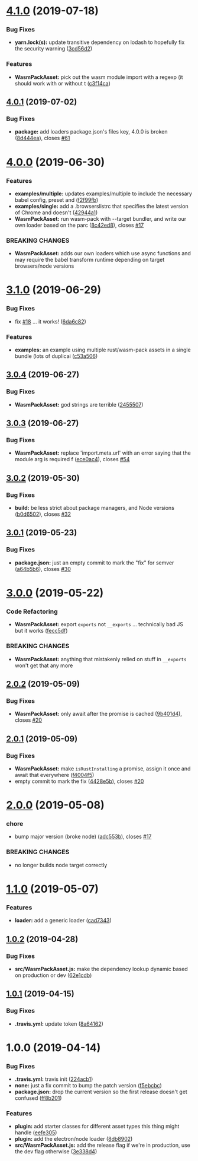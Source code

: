 # [4.1.0](https://github.com/mysterycommand/parcel-plugin-wasm-pack/compare/v4.0.1...v4.1.0) (2019-07-18)


### Bug Fixes

* **yarn.lock(s):** update transitive dependency on lodash to hopefully fix the security warning ([3cd56d2](https://github.com/mysterycommand/parcel-plugin-wasm-pack/commit/3cd56d2))


### Features

* **WasmPackAsset:** pick out the wasm module import with a regexp (it should work with or without t ([c3f14ca](https://github.com/mysterycommand/parcel-plugin-wasm-pack/commit/c3f14ca))

## [4.0.1](https://github.com/mysterycommand/parcel-plugin-wasm-pack/compare/v4.0.0...v4.0.1) (2019-07-02)


### Bug Fixes

* **package:** add loaders package.json's files key, 4.0.0 is broken ([8d444ea](https://github.com/mysterycommand/parcel-plugin-wasm-pack/commit/8d444ea)), closes [#61](https://github.com/mysterycommand/parcel-plugin-wasm-pack/issues/61)

# [4.0.0](https://github.com/mysterycommand/parcel-plugin-wasm-pack/compare/v3.1.0...v4.0.0) (2019-06-30)


### Features

* **examples/multiple:** updates examples/multiple to include the necessary babel config, preset and ([f2f99fb](https://github.com/mysterycommand/parcel-plugin-wasm-pack/commit/f2f99fb))
* **examples/single:** add a .browserslistrc that specifies the latest version of Chrome and doesn't ([42944a1](https://github.com/mysterycommand/parcel-plugin-wasm-pack/commit/42944a1))
* **WasmPackAsset:** run wasm-pack with --target bundler, and write our own loader based on the parc ([8c42ed8](https://github.com/mysterycommand/parcel-plugin-wasm-pack/commit/8c42ed8)), closes [#17](https://github.com/mysterycommand/parcel-plugin-wasm-pack/issues/17)


### BREAKING CHANGES

* **WasmPackAsset:** adds our own loaders which use async functions and may require the babel transform
runtime depending on target browsers/node versions

# [3.1.0](https://github.com/mysterycommand/parcel-plugin-wasm-pack/compare/v3.0.4...v3.1.0) (2019-06-29)


### Bug Fixes

* fix [#18](https://github.com/mysterycommand/parcel-plugin-wasm-pack/issues/18) ... it works! ([6da6c82](https://github.com/mysterycommand/parcel-plugin-wasm-pack/commit/6da6c82))


### Features

* **examples:** an example using multiple rust/wasm-pack assets in a single bundle (lots of duplicai ([c53a506](https://github.com/mysterycommand/parcel-plugin-wasm-pack/commit/c53a506))

## [3.0.4](https://github.com/mysterycommand/parcel-plugin-wasm-pack/compare/v3.0.3...v3.0.4) (2019-06-27)


### Bug Fixes

* **WasmPackAsset:** god strings are terrible ([2455507](https://github.com/mysterycommand/parcel-plugin-wasm-pack/commit/2455507))

## [3.0.3](https://github.com/mysterycommand/parcel-plugin-wasm-pack/compare/v3.0.2...v3.0.3) (2019-06-27)


### Bug Fixes

* **WasmPackAsset:** replace 'import.meta.url' with an error saying that the module arg is required f ([ece0ac4](https://github.com/mysterycommand/parcel-plugin-wasm-pack/commit/ece0ac4)), closes [#54](https://github.com/mysterycommand/parcel-plugin-wasm-pack/issues/54)

## [3.0.2](https://github.com/mysterycommand/parcel-plugin-wasm-pack/compare/v3.0.1...v3.0.2) (2019-05-30)


### Bug Fixes

* **build:** be less strict about package managers, and Node versions ([b0d6502](https://github.com/mysterycommand/parcel-plugin-wasm-pack/commit/b0d6502)), closes [#32](https://github.com/mysterycommand/parcel-plugin-wasm-pack/issues/32)

## [3.0.1](https://github.com/mysterycommand/parcel-plugin-wasm-pack/compare/v3.0.0...v3.0.1) (2019-05-23)


### Bug Fixes

* **package.json:** just an empty commit to mark the "fix" for semver ([a64b5b6](https://github.com/mysterycommand/parcel-plugin-wasm-pack/commit/a64b5b6)), closes [#30](https://github.com/mysterycommand/parcel-plugin-wasm-pack/issues/30)

# [3.0.0](https://github.com/mysterycommand/parcel-plugin-wasm-pack/compare/v2.0.2...v3.0.0) (2019-05-22)


### Code Refactoring

* **WasmPackAsset:** export `exports` not `__exports` ... technically bad JS but it works ([fecc5df](https://github.com/mysterycommand/parcel-plugin-wasm-pack/commit/fecc5df))


### BREAKING CHANGES

* **WasmPackAsset:** anything that mistakenly relied on stuff in `__exports` won't get that any more

## [2.0.2](https://github.com/mysterycommand/parcel-plugin-wasm-pack/compare/v2.0.1...v2.0.2) (2019-05-09)


### Bug Fixes

* **WasmPackAsset:** only await after the promise is cached ([9b401d4](https://github.com/mysterycommand/parcel-plugin-wasm-pack/commit/9b401d4)), closes [#20](https://github.com/mysterycommand/parcel-plugin-wasm-pack/issues/20)

## [2.0.1](https://github.com/mysterycommand/parcel-plugin-wasm-pack/compare/v2.0.0...v2.0.1) (2019-05-09)


### Bug Fixes

* **WasmPackAsset:** make `isRustInstalling` a promise, assign it once and await that everywhere ([f4004f5](https://github.com/mysterycommand/parcel-plugin-wasm-pack/commit/f4004f5))
* empty commit to mark the fix ([4428e5b](https://github.com/mysterycommand/parcel-plugin-wasm-pack/commit/4428e5b)), closes [#20](https://github.com/mysterycommand/parcel-plugin-wasm-pack/issues/20)

# [2.0.0](https://github.com/mysterycommand/parcel-plugin-wasm-pack/compare/v1.1.0...v2.0.0) (2019-05-08)


### chore

* bump major version (broke node) ([adc553b](https://github.com/mysterycommand/parcel-plugin-wasm-pack/commit/adc553b)), closes [#17](https://github.com/mysterycommand/parcel-plugin-wasm-pack/issues/17)


### BREAKING CHANGES

* no longer builds node target correctly

# [1.1.0](https://github.com/mysterycommand/parcel-plugin-wasm-pack/compare/v1.0.2...v1.1.0) (2019-05-07)


### Features

* **loader:** add a generic loader ([cad7343](https://github.com/mysterycommand/parcel-plugin-wasm-pack/commit/cad7343))

## [1.0.2](https://github.com/mysterycommand/parcel-plugin-wasm-pack/compare/v1.0.1...v1.0.2) (2019-04-28)


### Bug Fixes

* **src/WasmPackAsset.js:** make the dependency lookup dynamic based on production or dev ([62e1cdb](https://github.com/mysterycommand/parcel-plugin-wasm-pack/commit/62e1cdb))

## [1.0.1](https://github.com/mysterycommand/parcel-plugin-wasm-pack/compare/v1.0.0...v1.0.1) (2019-04-15)


### Bug Fixes

* **.travis.yml:** update token ([8a64162](https://github.com/mysterycommand/parcel-plugin-wasm-pack/commit/8a64162))

# 1.0.0 (2019-04-14)


### Bug Fixes

* **.travis.yml:** travis init ([224acb1](https://github.com/mysterycommand/parcel-plugin-wasm-pack/commit/224acb1))
* **none:** just a fix commit to bump the patch version ([f5ebcbc](https://github.com/mysterycommand/parcel-plugin-wasm-pack/commit/f5ebcbc))
* **package.json:** drop the current version so the first release doesn't get confused ([ff8b201](https://github.com/mysterycommand/parcel-plugin-wasm-pack/commit/ff8b201))


### Features

* **plugin:** add starter classes for different asset types this thing might handle ([eefe305](https://github.com/mysterycommand/parcel-plugin-wasm-pack/commit/eefe305))
* **plugin:** add the electron/node loader ([8db8902](https://github.com/mysterycommand/parcel-plugin-wasm-pack/commit/8db8902))
* **src/WasmPackAsset.js:** add the release flag if we're in production, use the dev flag otherwise ([3e338d4](https://github.com/mysterycommand/parcel-plugin-wasm-pack/commit/3e338d4))
